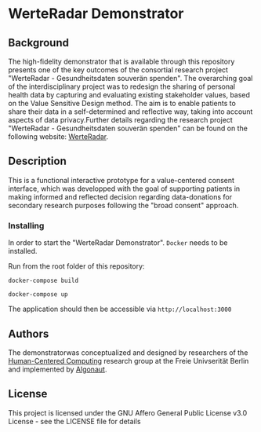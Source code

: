 # WerteRadar Demonstrator

## Background

The high-fidelity demonstrator that is available through this repository presents one of the key outcomes of the consortial research project "WerteRadar - Gesundheitsdaten souverän spenden". The overarching goal of the interdisciplinary project was to redesign the sharing of personal health data by capturing and evaluating existing stakeholder values, based on the Value Sensitive Design method. The aim is to enable patients to share their data in a self-determined and reflective way, taking into account aspects of data privacy.Further details regarding the research project "WerteRadar - Gesundheitsdaten souverän spenden" can be found on the following website: [WerteRadar](https://werteradar.org).


## Description

This is a functional interactive prototype for a value-centered consent interface, which was developped with the goal of supporting patients in making informed and reflected decision regarding data-donations for secondary research purposes following the "broad consent" approach.  


### Installing

In order to start the "WerteRadar Demonstrator". `Docker` needs to be installed.

Run from the root folder of this repository:

```
docker-compose build
```

```
docker-compose up
```

The application should then be accessible via `http://localhost:3000`

## Authors

The demonstratorwas  conceptualized and designed by researchers of the [Human-Centered Computing](https://www.mi.fu-berlin.de/en/inf/groups/hcc/index.html) research group at the Freie Univserität Berlin and implemented by [Algonaut](https://algonaut.com/).


## License

This project is licensed under the GNU Affero General Public License v3.0 License - see the LICENSE file for details
